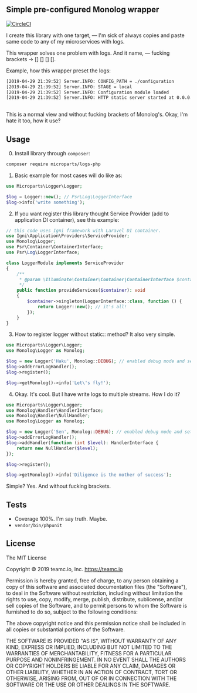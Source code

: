 Simple pre-configured Monolog wrapper
-------------------------------------

[![CircleCI](https://circleci.com/gh/microparts/logs-php.svg?style=svg)](https://circleci.com/gh/microparts/logs-php)

I create this library with one target, — I'm sick of always copies 
and paste same code to any of my microservices with logs. 

This wrapper solves one problem with logs. And it name, — fucking brackets -> [] [] [] [].

Example, how this wrapper preset the logs:

```bash
[2019-04-29 21:39:52] Server.INFO: CONFIG_PATH = ./configuration  
[2019-04-29 21:39:52] Server.INFO: STAGE = local  
[2019-04-29 21:39:52] Server.INFO: Configuration module loaded  
[2019-04-29 21:39:52] Server.INFO: HTTP static server started at 0.0.0.0:8080  
 
```

This is a normal view and without fucking brackets of Monolog's. Okay, I'm hate it too, how it use?

## Usage

0) Install library through `composer`:

```bash
composer require microparts/logs-php
```

1) Basic example for most cases will do like as:

```php
use Microparts\Logger\Logger;

$log = Logger::new(); // Psr\Log\LoggerInterface
$log->info('write something');
```

2) If you want register this library thought Service Provider (add to application DI container), see this example:

```php
// this code uses Igni framework with Laravel DI container.
use Igni\Application\Providers\ServiceProvider;
use Monolog\Logger;
use Psr\Container\ContainerInterface;
use Psr\Log\LoggerInterface;

class LoggerModule implements ServiceProvider
{
    /**
     * @param \Illuminate\Container\Container|ContainerInterface $container
     */
    public function provideServices($container): void
    {
        $container->singleton(LoggerInterface::class, function () {
            return Logger::new(); // it's all!
        });
    }
}
```

3) How to register logger without static:: method?
It also very simple.

```php
use Microparts\Logger\Logger;
use Monolog\Logger as Monolog;

$log = new Logger('Haku', Monolog::DEBUG); // enabled debug mode and set the channel name
$log->addErrorLogHandler();
$log->register();

$log->getMonolog()->info('Let\'s fly!');
```

4) Okay. It's cool. But I have write logs to multiple streams. How I do it?

```php
use Microparts\Logger\Logger;
use Monolog\Handler\HandlerInterface;
use Monolog\Handler\NullHandler;
use Monolog\Logger as Monolog;

$log = new Logger('Sen', Monolog::DEBUG); // enabled debug mode and set the channel name
$log->addErrorLogHandler();
$log->addHandler(function (int $level): HandlerInterface {
    return new NullHandler($level);
});

$log->register();

$log->getMonolog()->info('Diligence is the mother of success');
```

Simple? Yes. And without fucking brackets.

## Tests

* Coverage 100%. I'm say truth. Maybe.
* `vendor/bin/phpunit`


## License

The MIT License

Copyright © 2019 teamc.io, Inc. https://teamc.io

Permission is hereby granted, free of charge, to any person obtaining a copy
of this software and associated documentation files (the "Software"), to deal
in the Software without restriction, including without limitation the rights
to use, copy, modify, merge, publish, distribute, sublicense, and/or sell
copies of the Software, and to permit persons to whom the Software is
furnished to do so, subject to the following conditions:

The above copyright notice and this permission notice shall be included in
all copies or substantial portions of the Software.

THE SOFTWARE IS PROVIDED "AS IS", WITHOUT WARRANTY OF ANY KIND, EXPRESS OR
IMPLIED, INCLUDING BUT NOT LIMITED TO THE WARRANTIES OF MERCHANTABILITY,
FITNESS FOR A PARTICULAR PURPOSE AND NONINFRINGEMENT. IN NO EVENT SHALL THE
AUTHORS OR COPYRIGHT HOLDERS BE LIABLE FOR ANY CLAIM, DAMAGES OR OTHER
LIABILITY, WHETHER IN AN ACTION OF CONTRACT, TORT OR OTHERWISE, ARISING FROM,
OUT OF OR IN CONNECTION WITH THE SOFTWARE OR THE USE OR OTHER DEALINGS IN
THE SOFTWARE.
